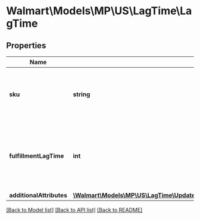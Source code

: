 # Walmart\Models\MP\US\LagTime\LagTime

## Properties

Name | Type | Description | Notes
------------ | ------------- | ------------- | -------------
**sku** | **string** | A seller-provided Product ID. Response will have decoded value. |
**fulfillmentLagTime** | **int** | The number of days between when the item is ordered and when it is shipped | [optional]
**additionalAttributes** | [**\Walmart\Models\MP\US\LagTime\UpdateLagTimeBulkRequestLagTimeInnerAdditionalAttributesInner[]**](UpdateLagTimeBulkRequestLagTimeInnerAdditionalAttributesInner.md) |  | [optional]


[[Back to Model list]](./) [[Back to API list]](../../../../../README.md#supported-apis) [[Back to README]](../../../../../README.md)
